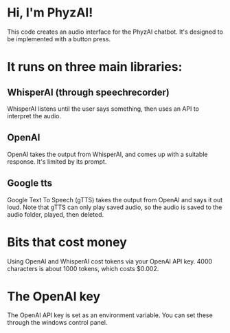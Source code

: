 # Hi, I'm PhyzAI!

This code creates an audio interface for the PhyzAI chatbot.
It's designed to be implemented with a button press.

# It runs on three main libraries:

## WhisperAI (through speechrecorder)
WhisperAI listens until the user says something, then uses an API to interpret the audio.

## OpenAI
OpenAI takes the output from WhisperAI, and comes up with a suitable response. It's limited by its prompt.

## Google tts
Google Text To Speech (gTTS) takes the output from OpenAI and says it out loud.
Note that gTTS can only play saved audio, so the audio is saved to the audio folder, played, then deleted.

# Bits that cost money
Using OpenAI and WhisperAI cost tokens via your OpenAI API key. 4000 characters is about 1000 tokens, which costs $0.002.

# The OpenAI key
The OpenAI API key is set as an environment variable. You can set these through the windows control panel.